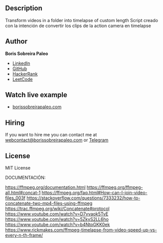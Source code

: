 ## Description

Transform videos in a folder into timelapse of custom length
Script creado con la intención de convertir los clips de la action camera en timelapse

## Author
**Boris Sobreira Paleo**

* [LinkedIn](https://www.linkedin.com/in/borissobreirapaleo)
* [GitHub](https://github.com/BorisSobreiraPaleo)
* [HackerRank](https://www.hackerrank.com/profile/borissobreira)
* [LeetCode](https://leetcode.com/BorisSobreiraPaleo)

## Watch live example
- [borissobreirapaleo.com](https://www.borissobreirapaleo.com/)

## Hiring
If you want to hire me you can contact me at webcontact@borissobreirapaleo.com or [Telegram](https://t.me/SevenSie7e)


## License
MIT License

DOCUMENTACIÓN:

https://ffmpeg.org/documentation.html
https://ffmpeg.org/ffmpeg-all.html#concat-1
https://ffmpeg.org/faq.html#How-can-I-join-video-files_003f
https://stackoverflow.com/questions/7333232/how-to-concatenate-two-mp4-files-using-ffmpeg
https://trac.ffmpeg.org/wiki/Concatenate#protocol
https://www.youtube.com/watch?v=D7vvaok5TvE
https://www.youtube.com/watch?v=5ZkyS2LL6ho
https://www.youtube.com/watch?v=b4NtpGKK0ek
https://www.rickmakes.com/ffmpeg-timelapse-from-video-speed-up-vs-every-n-th-frame/
